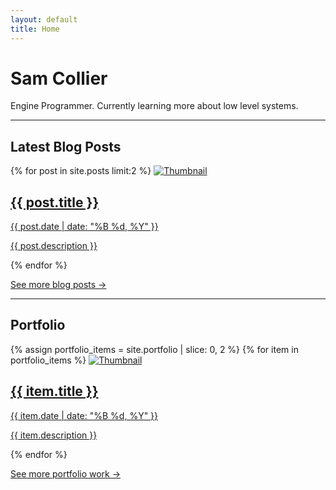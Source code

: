 ```yaml
---
layout: default
title: Home
---
```


# Sam Collier

Engine Programmer. Currently learning more about low level systems.

---

## Latest Blog Posts

<div class="horizontal-grid">
  {% for post in site.posts limit:2 %}
    <a href="{{ post.url }}" class="post-card">
      <img src="{{ post.thumbnail | default: '/assets/thumbs/default.png' }}" alt="Thumbnail">
      <div class="post-info">
        <h2>{{ post.title }}</h2>
        <p class="meta">{{ post.date | date: "%B %d, %Y" }}</p>
        <p>{{ post.description }}</p>
      </div>
    </a>
  {% endfor %}
</div>

<p class="see-more"><a href="/blog.html">See more blog posts →</a></p>

---

## Portfolio

<div class="horizontal-grid">
  {% assign portfolio_items = site.portfolio | slice: 0, 2 %}
  {% for item in portfolio_items %}
    <a href="{{ item.url }}" class="post-card">
      <img src="{{ item.thumbnail | default: '/assets/thumbs/default.png' }}" alt="Thumbnail">
      <div class="post-info">
        <h2>{{ item.title }}</h2>
        <p class="meta">{{ item.date | date: "%B %d, %Y" }}</p>
        <p>{{ item.description }}</p>
      </div>
    </a>
  {% endfor %}
</div>

<p class="see-more"><a href="/portfolio.html">See more portfolio work →</a></p>

